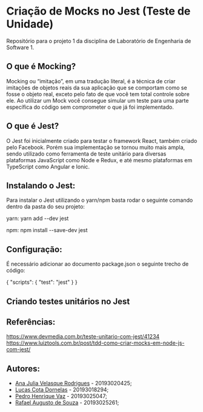 # Criação de Mocks no Jest (Teste de Unidade)
Repositório para o projeto 1 da disciplina de Laboratório de Engenharia de Software 1.

## O que é Mocking?
Mocking ou “imitação”, em uma tradução literal, é a técnica de criar imitações de objetos reais da sua aplicação que se comportam como se fosse o objeto real, exceto pelo fato de que você tem total controle sobre ele. Ao utilizar um Mock você consegue simular um teste para uma parte específica do código sem comprometer o que já foi implementado. 

## O que é Jest?
O Jest foi inicialmente criado para testar o framework React, também criado pelo Facebook. Porém sua implementação se tornou muito mais ampla, sendo utilizado como ferramenta de teste unitário para diversas plataformas JavaScript como Node e Redux, e até mesmo plataformas em TypeScript como Angular e Ionic.

## Instalando o Jest:
Para instalar o Jest utilizando o yarn/npm basta rodar o seguinte comando dentro da pasta do seu projeto:

yarn: yarn add --dev jest

npm: npm install --save-dev jest

## Configuração:
É necessário adicionar ao documento package.json o seguinte trecho de código:

{
      "scripts": {
        "test": "jest"
      }
    }
    
## Criando testes unitários no Jest

## Referências:
https://www.devmedia.com.br/teste-unitario-com-jest/41234
https://www.luiztools.com.br/post/tdd-como-criar-mocks-em-node-js-com-jest/

## Autores:
- [Ana Julia Velasque Rodrigues](https://github.com/anajvelasque) - 20193020425;
- [Lucas Cota Dornelas](https://github.com/lucascdornelas) - 20193018294;
- [Pedro Henrique Vaz](https://github.com/vazConnected/) - 20193025047;
- [Rafael Augusto de Souza](https://github.com/RafaelAugustoo) - 20193025261;
